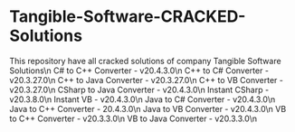 # Tangible-Software-CRACKED-Solutions
This repository have all cracked solutions of company Tangible Software Solutions\n
C# to C++ Converter - v20.4.3.0\n
C++ to C# Converter - v20.3.27.0\n
C++ to Java Converter - v20.3.27.0\n
C++ to VB Converter - v20.3.27.0\n
CSharp to Java Converter - v20.4.3.0\n
Instant CSharp - v20.3.8.0\n
Instant VB - v20.4.3.0\n
Java to C# Converter - v20.4.3.0\n
Java to C++ Converter - 20.4.3.0\n
Java to VB Converter - v20.4.3.0\n
VB to C++ Converter - v20.3.3.0\n
VB to Java Converter - v20.3.3.0\n
